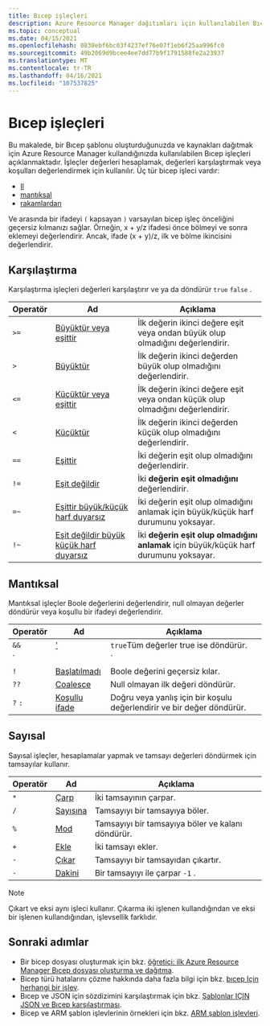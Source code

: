 ```yaml
---
title: Bıcep işleçleri
description: Azure Resource Manager dağıtımları için kullanılabilen Bıcep işleçlerini açıklar.
ms.topic: conceptual
ms.date: 04/15/2021
ms.openlocfilehash: 0838ebf6bc03f4237ef76e07f1eb6f25aa996fc0
ms.sourcegitcommit: 49b2069d9bcee4ee7dd77b9f1791588fe2a23937
ms.translationtype: MT
ms.contentlocale: tr-TR
ms.lasthandoff: 04/16/2021
ms.locfileid: "107537825"
---
```

# <a name="bicep-operators"></a>Bıcep işleçleri

Bu makalede, bir Bıcep şablonu oluşturduğunuzda ve kaynakları dağıtmak için Azure Resource Manager kullandığınızda kullanılabilen Bıcep işleçleri açıklanmaktadır. İşleçler değerleri hesaplamak, değerleri karşılaştırmak veya koşulları değerlendirmek için kullanılır. Üç tür bicep işleci vardır:

- [Il](#comparison)
- [mantıksal](#logical)
- [rakamlardan](#numeric)

Ve arasında bir ifadeyi `(` kapsayan `)` varsayılan bicep işleç önceliğini geçersiz kılmanızı sağlar. Örneğin, x + y/z ifadesi önce bölmeyi ve sonra eklemeyi değerlendirir. Ancak, ifade (x + y)/z, ilk ve bölme ikincisini değerlendirir.

## <a name="comparison"></a>Karşılaştırma

Karşılaştırma işleçleri değerleri karşılaştırır ve ya da döndürür `true` `false` .

| Operatör | Ad | Açıklama |
| ---- | ---- | ---- |
| `>=` | [Büyüktür veya eşittir](bicep-operators-comparison.md#greater-than-or-equal-) | İlk değerin ikinci değere eşit veya ondan büyük olup olmadığını değerlendirir. |
| `>`  | [Büyüktür](bicep-operators-comparison.md#greater-than-) | İlk değerin ikinci değerden büyük olup olmadığını değerlendirir. |
| `<=` | [Küçüktür veya eşittir](bicep-operators-comparison.md#less-than-or-equal-) | İlk değerin ikinci değere eşit veya ondan küçük olup olmadığını değerlendirir. |
| `<`  | [Küçüktür](bicep-operators-comparison.md#less-than-) | İlk değerin ikinci değerden küçük olup olmadığını değerlendirir. |
| `==` | [Eşittir](bicep-operators-comparison.md#equals-) | İki değerin eşit olup olmadığını değerlendirir. |
| `!=` | [Eşit değildir](bicep-operators-comparison.md#not-equal-) | İki **değerin eşit olmadığını** değerlendirir. |
| `=~` | [Eşittir büyük/küçük harf duyarsız](bicep-operators-comparison.md#equal-case-insensitive-) | İki değerin eşit olup olmadığını anlamak için büyük/küçük harf durumunu yoksayar. |
| `!~` | [Eşit değildir büyük küçük harf duyarsız](bicep-operators-comparison.md#not-equal-case-insensitive-) | İki **değerin eşit olup olmadığını anlamak** için büyük/küçük harf durumunu yoksayar. |

## <a name="logical"></a>Mantıksal

Mantıksal işleçler Boole değerlerini değerlendirir, null olmayan değerler döndürür veya koşullu bir ifadeyi değerlendirir.

| Operatör | Ad | Açıklama |
| ---- | ---- | ---- |
| `&&` | ['](bicep-operators-logical.md#and-) | `true`Tüm değerler true ise döndürür. |
| `||`| [Veya](bicep-operators-logical.md#or-) | `true`Her iki değer de true ise döndürür. |
| `!` | [Başlatılmadı](bicep-operators-logical.md#not-) | Boole değerini geçersiz kılar. |
| `??` | [Coalesce](bicep-operators-logical.md#coalesce-) | Null olmayan ilk değeri döndürür. |
| `?` `:` | [Koşullu ifade](bicep-operators-logical.md#conditional-expression--) | Doğru veya yanlış için bir koşulu değerlendirir ve bir değer döndürür. |

## <a name="numeric"></a>Sayısal

Sayısal işleçler, hesaplamalar yapmak ve tamsayı değerleri döndürmek için tamsayılar kullanır.

| Operatör | Ad | Açıklama |
| ---- | ---- | ---- |
| `*` | [Çarp](bicep-operators-numeric.md#multiply-) | İki tamsayının çarpar. |
| `/` | [Sayısına](bicep-operators-numeric.md#divide-) | Tamsayıyı bir tamsayıya böler. |
| `%` | [Mod](bicep-operators-numeric.md#modulo-) | Tamsayıyı bir tamsayıya böler ve kalanı döndürür. |
| `+` | [Ekle](bicep-operators-numeric.md#add-) | İki tamsayı ekler. |
| `-` | [Çıkar](bicep-operators-numeric.md#subtract--) | Tamsayıyı bir tamsayıdan çıkartır. |
| `-` | [Dakini](bicep-operators-numeric.md#minus--) | Bir tamsayıyı ile çarpar `-1` . |

> [!NOTE]
> Çıkart ve eksi aynı işleci kullanır. Çıkarma iki işlenen kullandığından ve eksi bir işlenen kullandığından, işlevsellik farklıdır.

## <a name="next-steps"></a>Sonraki adımlar

- Bir bicep dosyası oluşturmak için bkz. [öğretici: ilk Azure Resource Manager Bıcep dosyası oluşturma ve dağıtma](bicep-tutorial-create-first-bicep.md).
- Bicep türü hatalarını çözme hakkında daha fazla bilgi için bkz. [bıcep Için herhangi bir işlev](template-functions-any.md).
- Bıcep ve JSON için sözdizimini karşılaştırmak için bkz. [Şablonlar IÇIN JSON ve Bıcep karşılaştırması](compare-template-syntax.md).
- Bicep ve ARM şablon işlevlerinin örnekleri için bkz. [ARM şablon işlevleri](template-functions.md).
